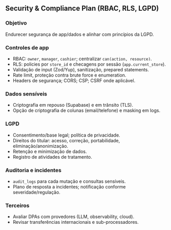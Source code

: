 ## Security & Compliance Plan (RBAC, RLS, LGPD)

### Objetivo
Endurecer segurança de app/dados e alinhar com princípios da LGPD.

### Controles de app
- RBAC: `owner`, `manager`, `cashier`; centralizar `can(action, resource)`.
- RLS: policies por `store_id` e checagens por sessão (`app.current_store`).
- Validação de input (Zod/Yup), sanitização, prepared statements.
- Rate limit, proteção contra brute force e enumeration.
- Headers de segurança; CORS; CSP; CSRF onde aplicável.

### Dados sensíveis
- Criptografia em repouso (Supabase) e em trânsito (TLS).
- Opção de criptografia de colunas (email/telefone) e masking em logs.

### LGPD
- Consentimento/base legal; política de privacidade.
- Direitos do titular: acesso, correção, portabilidade, eliminação/anonimização.
- Retenção e minimização de dados.
- Registro de atividades de tratamento.

### Auditoria e incidentes
- `audit_logs` para cada mutação e consultas sensíveis.
- Plano de resposta a incidentes; notificação conforme severidade/regulação.

### Terceiros
- Avaliar DPAs com provedores (LLM, observability, cloud).
- Revisar transferências internacionais e sub-processadores.


